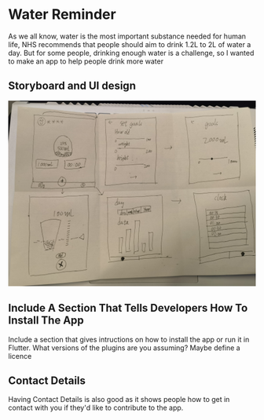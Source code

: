 # Water Reminder
As we all know, water is the most important substance needed for human life, NHS recommends that people should aim to drink 1.2L to 2L of water a day. But for some people, drinking enough water is a challenge, so I wanted to make an app to help people drink more water

## Storyboard and UI design
![Storyboard](https://github.com/ChaceHH-H/casa0015-HHC/blob/main/UI%20design/Storyboard.jpg)

## Include A Section That Tells Developers How To Install The App

Include a section that gives intructions on how to install the app or run it in Flutter.  What versions of the plugins are you assuming?  Maybe define a licence

##  Contact Details

Having Contact Details is also good as it shows people how to get in contact with you if they'd like to contribute to the app. 
